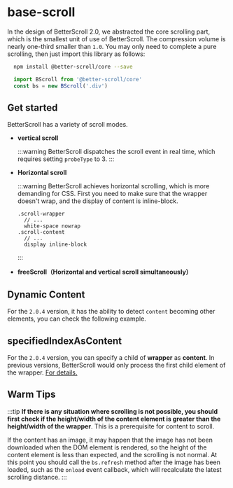 # base-scroll

In the design of BetterScroll 2.0, we abstracted the core scrolling part, which is the smallest unit of use of BetterScroll. The compression volume is nearly one-third smaller than `1.0`. You may only need to complete a pure scrolling, then just import this library as follows:

```bash
  npm install @better-scroll/core --save
```

```js
  import BScroll from '@better-scroll/core'
  const bs = new BScroll('.div')
```

## Get started

BetterScroll has a variety of scroll modes.

- **vertical scroll**

  <demo qrcode-url="core/default">
    <template slot="code-template">
      <<< @/examples/vue/components/core/default.vue?template
    </template>
    <template slot="code-script">
      <<< @/examples/vue/components/core/default.vue?script
    </template>
    <template slot="code-style">
      <<< @/examples/vue/components/core/default.vue?style
    </template>
    <core-default slot="demo"></core-default>
  </demo>

  :::warning
  BetterScroll dispatches the scroll event in real time, which requires setting `probeType` to 3.
  :::

- **Horizontal scroll**

  <demo qrcode-url="core/horizontal">
    <template slot="code-template">
      <<< @/examples/vue/components/core/horizontal.vue?template
    </template>
    <template slot="code-script">
      <<< @/examples/vue/components/core/horizontal.vue?script
    </template>
    <template slot="code-style">
      <<< @/examples/vue/components/core/horizontal.vue?style
    </template>
    <core-horizontal slot="demo"></core-horizontal>
  </demo>

  :::warning
  BetterScroll achieves horizontal scrolling, which is more demanding for CSS. First you need to make sure that the wrapper doesn't wrap, and the display of content is inline-block.

  ```stylus
  .scroll-wrapper
    // ...
    white-space nowrap
  .scroll-content
    // ...
    display inline-block
  ```
  :::

- **freeScroll（Horizontal and vertical scroll simultaneously）**

  <demo qrcode-url="core/freescroll">
    <template slot="code-template">
      <<< @/examples/vue/components/core/freescroll.vue?template
    </template>
    <template slot="code-script">
      <<< @/examples/vue/components/core/freescroll.vue?script
    </template>
    <template slot="code-style">
      <<< @/examples/vue/components/core/freescroll.vue?style
    </template>
    <core-freescroll slot="demo"></core-freescroll>
  </demo>

## Dynamic Content <Badge text='2.0.4' />

For the `2.0.4` version, it has the ability to detect `content` becoming other elements, you can check the following example.

<demo qrcode-url="core/dynamic-content">
  <template slot="code-template">
    <<< @/examples/vue/components/core/dynamic-content.vue?template
  </template>
  <template slot="code-script">
    <<< @/examples/vue/components/core/dynamic-content.vue?script
  </template>
  <template slot="code-style">
    <<< @/examples/vue/components/core/dynamic-content.vue?style
  </template>
  <core-dynamic-content slot="demo"></core-dynamic-content>
</demo>

## specifiedIndexAsContent <Badge text='2.0.4' />

For the `2.0.4` version, you can specify a child of **wrapper** as **content**. In previous versions, BetterScroll would only process the first child element of the wrapper. [For details.](./base-scroll-options.html#specifiedindexascontent-2-0-4)

<demo qrcode-url="core/specified-content">
  <template slot="code-template">
    <<< @/examples/vue/components/core/specified-content.vue?template
  </template>
  <template slot="code-script">
    <<< @/examples/vue/components/core/specified-content.vue?script
  </template>
  <template slot="code-style">
    <<< @/examples/vue/components/core/specified-content.vue?style
  </template>
  <core-specified-content slot="demo"></core-specified-content>
</demo>


## Warm Tips

  :::tip
  **If there is any situation where scrolling is not possible, you should first check if the height/width of the content element is greater than the height/width of the wrapper**. This is a prerequisite for content to scroll.

  If the content has an image, it may happen that the image has not been downloaded when the DOM element is rendered, so the height of the content element is less than expected, and the scrolling is not normal. At this point you should call the `bs.refresh` method after the image has been loaded, such as the `onload` event callback, which will recalculate the latest scrolling distance.
  :::
